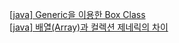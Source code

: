 [[java] Generic을 이용한 Box Class](https://sabarada.tistory.com/126)  
[[java] 배열(Array)과 컬렉션 제네릭의 차이](https://sabarada.tistory.com/123)  
